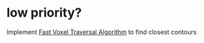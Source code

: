 # low priority?
Implement [Fast Voxel Traversal Algorithm](http://www.cse.yorku.ca/~amana/research/grid.pdf) to find closest contours